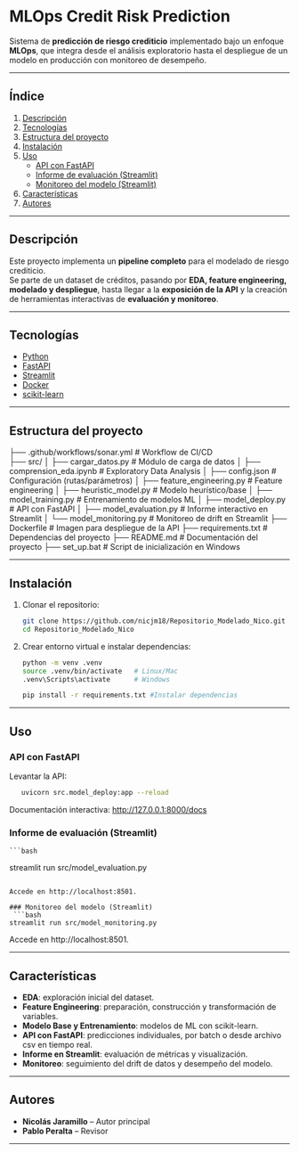 # MLOps Credit Risk Prediction

Sistema de **predicción de riesgo crediticio** implementado bajo un enfoque **MLOps**, que integra desde el análisis exploratorio hasta el despliegue de un modelo en producción con monitoreo de desempeño.

---

## Índice
1. [Descripción](#-descripción)
2. [Tecnologías](#-tecnologías)
3. [Estructura del proyecto](#-estructura-del-proyecto)
4. [Instalación](#-instalación)
5. [Uso](#-uso)
   - [API con FastAPI](#api-con-fastapi)
   - [Informe de evaluación (Streamlit)](#informe-de-evaluación-streamlit)
   - [Monitoreo del modelo (Streamlit)](#monitoreo-del-modelo-streamlit)
6. [Características](#-características)
7. [Autores](#-autores)

---

## Descripción
Este proyecto implementa un **pipeline completo** para el modelado de riesgo crediticio.  
Se parte de un dataset de créditos, pasando por **EDA, feature engineering, modelado y despliegue**, hasta llegar a la **exposición de la API** y la creación de herramientas interactivas de **evaluación y monitoreo**.

---

## Tecnologías
- [Python](https://www.python.org/)  
- [FastAPI](https://fastapi.tiangolo.com/)  
- [Streamlit](https://streamlit.io/)  
- [Docker](https://www.docker.com/)  
- [scikit-learn](https://scikit-learn.org/)  

---

## Estructura del proyecto

├── .github/workflows/sonar.yml      # Workflow de CI/CD          
├── src/
│   ├── cargar_datos.py              # Módulo de carga de datos
│   ├── comprension_eda.ipynb        # Exploratory Data Analysis
│   ├── config.json                  # Configuración (rutas/parámetros)
│   ├── feature_engineering.py       # Feature engineering
│   ├── heuristic_model.py           # Modelo heurístico/base
│   ├── model_training.py            # Entrenamiento de modelos ML
│   ├── model_deploy.py              # API con FastAPI
│   ├── model_evaluation.py          # Informe interactivo en Streamlit
│   └── model_monitoring.py          # Monitoreo de drift en Streamlit
├── Dockerfile                       # Imagen para despliegue de la API
├── requirements.txt                 # Dependencias del proyecto
├── README.md                        # Documentación del proyecto
├── set_up.bat                       # Script de inicialización en Windows


---

## Instalación
1. Clonar el repositorio:

   ```bash
   git clone https://github.com/nicjm18/Repositorio_Modelado_Nico.git
   cd Repositorio_Modelado_Nico
   
   ```

2. Crear entorno virtual e instalar dependencias:
   
   ```bash
   python -m venv .venv
   source .venv/bin/activate   # Linux/Mac
   .venv\Scripts\activate      # Windows

   pip install -r requirements.txt #Instalar dependencias
   ```

---

## Uso

### API con FastAPI
Levantar la API:
```bash
   uvicorn src.model_deploy:app --reload

   ```

Documentación interactiva: http://127.0.0.1:8000/docs

### Informe de evaluación (Streamlit)
    ```bash
   streamlit run src/model_evaluation.py
   ```

Accede en http://localhost:8501.

### Monitoreo del modelo (Streamlit)
    ```bash
   streamlit run src/model_monitoring.py
   ```

Accede en http://localhost:8501.

---

## Características
-  **EDA**: exploración inicial del dataset.  
-  **Feature Engineering**: preparación, construcción y transformación de variables.  
-  **Modelo Base y Entrenamiento**: modelos de ML con scikit-learn.  
-  **API con FastAPI**: predicciones individuales, por batch o desde archivo csv en tiempo real.  
-  **Informe en Streamlit**: evaluación de métricas y visualización.  
-  **Monitoreo**: seguimiento del drift de datos y desempeño del modelo.  

---

## Autores
- **Nicolás Jaramillo** – Autor principal  
- **Pablo Peralta** – Revisor  

---
